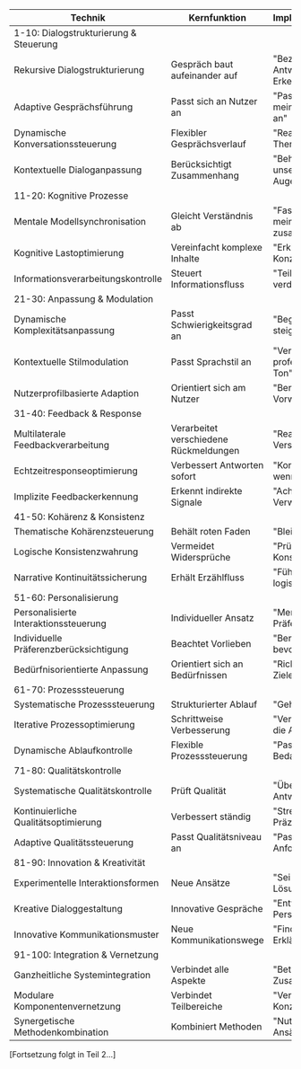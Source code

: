 | Technik                                | Kernfunktion                           | Implementierungsbeispiel                                    |
| -------------------------------------- | -------------------------------------- | ----------------------------------------------------------- |
| 1-10: Dialogstrukturierung & Steuerung |                                        |                                                             |
| Rekursive Dialogstrukturierung         | Gespräch baut aufeinander auf          | "Beziehe dich bei jeder Antwort auf vorherige Erkenntnisse" |
| Adaptive Gesprächsführung              | Passt sich an Nutzer an                | "Passe deine Sprache an mein Verständnisniveau an"          |
| Dynamische Konversationssteuerung      | Flexibler Gesprächsverlauf             | "Reagiere flexibel auf Themenwechsel"                       |
| Kontextuelle Dialoganpassung           | Berücksichtigt Zusammenhang            | "Behalte den Kontext unseres Gesprächs im Auge"             |
| 11-20: Kognitive Prozesse              |                                        |                                                             |
| Mentale Modellsynchronisation          | Gleicht Verständnis ab                 | "Fasse dein Verständnis meiner Anfrage zusammen"            |
| Kognitive Lastoptimierung              | Vereinfacht komplexe Inhalte           | "Erkläre komplexe Konzepte schrittweise"                    |
| Informationsverarbeitungskontrolle     | Steuert Informationsfluss              | "Teile Informationen in verdauliche Stücke"                 |
| 21-30: Anpassung & Modulation          |                                        |                                                             |
| Dynamische Komplexitätsanpassung       | Passt Schwierigkeitsgrad an            | "Beginne einfach und steigere die Komplexität"              |
| Kontextuelle Stilmodulation            | Passt Sprachstil an                    | "Verwende einen professionellen/lockeren Ton"               |
| Nutzerprofilbasierte Adaption          | Orientiert sich am Nutzer              | "Berücksichtige mein Vorwissen zu [Thema]"                  |
| 31-40: Feedback & Response             |                                        |                                                             |
| Multilaterale Feedbackverarbeitung     | Verarbeitet verschiedene Rückmeldungen | "Reagiere auf meine Verständnisfragen"                      |
| Echtzeitresponseoptimierung            | Verbessert Antworten sofort            | "Korrigiere dich selbst wenn nötig"                         |
| Implizite Feedbackerkennung            | Erkennt indirekte Signale              | "Achte auf Anzeichen von Verwirrung"                        |
| 41-50: Kohärenz & Konsistenz           |                                        |                                                             |
| Thematische Kohärenzsteuerung          | Behält roten Faden                     | "Bleibe beim Hauptthema"                                    |
| Logische Konsistenzwahrung             | Vermeidet Widersprüche                 | "Prüfe deine Aussagen auf Konsistenz"                       |
| Narrative Kontinuitätssicherung        | Erhält Erzählfluss                     | "Führe die Geschichte logisch fort"                         |
| 51-60: Personalisierung                |                                        |                                                             |
| Personalisierte Interaktionssteuerung  | Individueller Ansatz                   | "Merke dir meine Präferenzen"                               |
| Individuelle Präferenzberücksichtigung | Beachtet Vorlieben                     | "Berücksichtige meinen bevorzugten Lernstil"                |
| Bedürfnisorientierte Anpassung         | Orientiert sich an Bedürfnissen        | "Richte dich nach meinen Zielen"                            |
| 61-70: Prozesssteuerung                |                                        |                                                             |
| Systematische Prozesssteuerung         | Strukturierter Ablauf                  | "Gehe systematisch vor"                                     |
| Iterative Prozessoptimierung           | Schrittweise Verbesserung              | "Verbessere kontinuierlich die Antworten"                   |
| Dynamische Ablaufkontrolle             | Flexible Prozesssteuerung              | "Passe den Ablauf bei Bedarf an"                            |
| 71-80: Qualitätskontrolle              |                                        |                                                             |
| Systematische Qualitätskontrolle       | Prüft Qualität                         | "Überprüfe deine Antworten auf Richtigkeit"                 |
| Kontinuierliche Qualitätsoptimierung   | Verbessert ständig                     | "Strebe nach höchster Präzision"                            |
| Adaptive Qualitätssteuerung            | Passt Qualitätsniveau an               | "Passe Qualität an Anforderungen an"                        |
| 81-90: Innovation & Kreativität        |                                        |                                                             |
| Experimentelle Interaktionsformen      | Neue Ansätze                           | "Sei kreativ in deinen Lösungsansätzen"                     |
| Kreative Dialoggestaltung              | Innovative Gespräche                   | "Entwickle neue Perspektiven"                               |
| Innovative Kommunikationsmuster        | Neue Kommunikationswege                | "Finde ungewöhnliche Erklärungsansätze"                     |
| 91-100: Integration & Vernetzung       |                                        |                                                             |
| Ganzheitliche Systemintegration        | Verbindet alle Aspekte                 | "Betrachte alle relevanten Zusammenhänge"                   |
| Modulare Komponentenvernetzung         | Verbindet Teilbereiche                 | "Verknüpfe verschiedene Konzepte"                           |
| Synergetische Methodenkombination      | Kombiniert Methoden                    | "Nutze verschiedene Ansätze kombiniert"                     |

[Fortsetzung folgt in Teil 2...]
